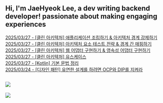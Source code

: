 
## Hi, I'm JaeHyeok Lee, a dev writing backend developer! passionate about making engaging experiences
[2025/03/27 - [클린 아키텍처] 애플리케이션 조립하기 &amp; 아키텍처 경계 강제하기](https://icecupregular.tistory.com/8) <br/>
[2025/03/27 - [클린 아키텍처] 아키텍처 요소 테스트 전략 &amp; 경계 간 매핑하기](https://icecupregular.tistory.com/7) <br/>
[2025/03/27 - [클린 아키텍처] 웹 어댑터 구현하기 &amp; 영속성 어댑터 구현하기](https://icecupregular.tistory.com/6) <br/>
[2025/03/27 - [클린 아키텍처] 유스케이스](https://icecupregular.tistory.com/5) <br/>
[2025/03/27 - [Kotlin] 기본 문법 정리](https://icecupregular.tistory.com/4) <br/>
[2025/03/24 - [디자인 패턴] 유연한 설계를 하려면 OCP와 DIP를 지켜라](https://icecupregular.tistory.com/3) <br/>

## [![](https://mazassumnida.wtf/api/mini/generate_badge?boj=hazardous10)](https://solved.ac/hazardous10/)
![](https://hits.seeyoufarm.com/api/count/incr/badge.svg?url=https%3A%2F%2Fgithub.com%2Fohksj77&count_bg=%2329B0C6&title_bg=%23434343&icon=&icon_color=%23E7E7E7&title=&edge_flat=false)
